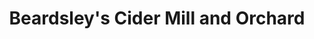 ---
title: "Beardsley's Cider Mill and Orchard"
url: /shelton/beardsleys-cider-mill-and-orchard/
shop: farm
---